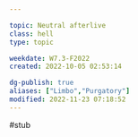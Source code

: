 ---
topic: Neutral afterlive
class: hell
type: topic

weekdate: W7.3-F2022
created: 2022-10-05 02:53:14

dg-publish: true
aliases: ["Limbo","Purgatory"]
modified: 2022-11-23 07:18:52
---

#stub